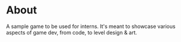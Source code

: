 # About

A sample game to be used for interns. It's meant to showcase various aspects of game dev, from code, to level design & art.